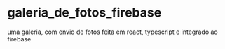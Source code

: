 # galeria_de_fotos_firebase
 uma galeria, com envio de fotos feita em react, typescript e integrado ao firebase
